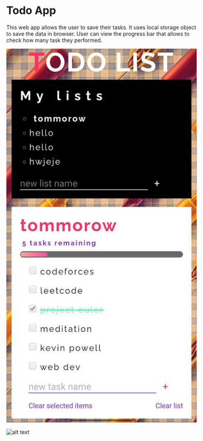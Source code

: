 # Todo App

This web app allows the user to save their tasks.
It uses local storage object to save the data in browser.
User can view the progress bar that allows to check how many task they performed.


![alt text](images/todo-mobile.jpg "This is the mobile view of the app")

![alt text](images/Todo-desktop.jpg "This is the mobile view of the app")

